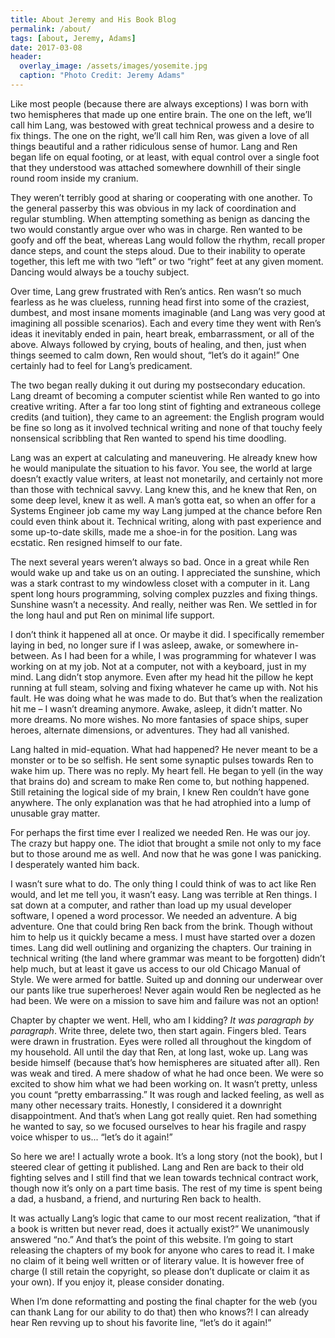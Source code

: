 ```yaml
---
title: About Jeremy and His Book Blog
permalink: /about/
tags: [about, Jeremy, Adams]
date: 2017-03-08
header:
  overlay_image: /assets/images/yosemite.jpg
  caption: "Photo Credit: Jeremy Adams"
---
```


Like most people (because there are always exceptions) I was born with two hemispheres that made up one entire brain. The one on the left, we’ll call him Lang, was bestowed with great technical prowess and a desire to fix things. The one on the right, we’ll call him Ren, was given a love of all things beautiful and a rather ridiculous sense of humor. Lang and Ren began life on equal footing, or at least, with equal control over a single foot that they understood was attached somewhere downhill of their single round room inside my cranium. 

They weren’t terribly good at sharing or cooperating with one another. To the general passerby this was obvious in my lack of coordination and regular stumbling. When attempting something as benign as dancing the two would constantly argue over who was in charge. Ren wanted to be goofy and off the beat, whereas Lang would follow the rhythm, recall proper dance steps, and count the steps aloud. Due to their inability to operate together, this left me with two “left” or two “right” feet at any given moment. Dancing would always be a touchy subject.

Over time, Lang grew frustrated with Ren’s antics. Ren wasn’t so much fearless as he was clueless, running head first into some of the craziest, dumbest, and most insane moments imaginable (and Lang was very good at imagining all possible scenarios). Each and every time they went with Ren’s ideas it inevitably ended in pain, heart break, embarrassment, or all of the above. Always followed by crying, bouts of healing, and then, just when things seemed to calm down, Ren would shout, “let’s do it again!” One certainly had to feel for Lang’s predicament.

The two began really duking it out during my postsecondary education. Lang dreamt of becoming a computer scientist while Ren wanted to go into creative writing. After a far too long stint of fighting and extraneous college credits (and tuition), they came to an agreement: the English program would be fine so long as it involved technical writing and none of that touchy feely nonsensical scribbling that Ren wanted to spend his time doodling.

Lang was an expert at calculating and maneuvering. He already knew how he would manipulate the situation to his favor. You see, the world at large doesn’t exactly value writers, at least not monetarily, and certainly not more than those with technical savvy. Lang knew this, and he knew that Ren, on some deep level, knew it as well. A man’s gotta eat, so when an offer for a Systems Engineer job came my way Lang jumped at the chance before Ren could even think about it. Technical writing, along with past experience and some up-to-date skills, made me a shoe-in for the position. Lang was ecstatic. Ren resigned himself to our fate.

The next several years weren’t always so bad. Once in a great while Ren would wake up and take us on an outing. I appreciated the sunshine, which was a stark contrast to my windowless closet with a computer in it. Lang spent long hours programming, solving complex puzzles and fixing things. Sunshine wasn’t a necessity. And really, neither was Ren. We settled in for the long haul and put Ren on minimal life support.

I don’t think it happened all at once. Or maybe it did. I specifically remember laying in bed, no longer sure if I was asleep, awake, or somewhere in-between. As I had been for a while, I was programming for whatever I was working on at my job. Not at a computer, not with a keyboard, just in my mind. Lang didn’t stop anymore. Even after my head hit the pillow he kept running at full steam, solving and fixing whatever he came up with. Not his fault. He was doing what he was made to do. But that’s when the realization hit me – I wasn’t dreaming anymore. Awake, asleep, it didn’t matter. No more dreams. No more wishes. No more fantasies of space ships, super heroes, alternate dimensions, or adventures. They had all vanished.

Lang halted in mid-equation. What had happened? He never meant to be a monster or to be so selfish. He sent some synaptic pulses towards Ren to wake him up. There was no reply. My heart fell. He began to yell (in the way that brains do) and scream to make Ren come to, but nothing happened.
Still retaining the logical side of my brain, I knew Ren couldn’t have gone anywhere. The only explanation was that he had atrophied into a lump of unusable gray matter. 

For perhaps the first time ever I realized we needed Ren. He was our joy. The crazy but happy one. The idiot that brought a smile not only to my face but to those around me as well. And now that he was gone I was panicking. I desperately wanted him back.

I wasn’t sure what to do. The only thing I could think of was to act like Ren would, and let me tell you, it wasn’t easy. Lang was terrible at Ren things. I sat down at a computer, and rather than load up my usual developer software, I opened a word processor. We needed an adventure. A big adventure. One that could bring Ren back from the brink. Though without him to help us it quickly became a mess. I must have started over a dozen times. Lang did well outlining and organizing the chapters. Our training in technical writing (the land where grammar was meant to be forgotten) didn’t help much, but at least it gave us access to our old Chicago Manual of Style. We were armed for battle. Suited up and donning our underwear over our pants like true superheroes! Never again would Ren be neglected as he had been. We were on a mission to save him and failure was not an option!

Chapter by chapter we went. Hell, who am I kidding? *It was paragraph by paragraph*. Write three, delete two, then start again. Fingers bled. Tears were drawn in frustration. Eyes were rolled all throughout the kingdom of my household. All until the day that Ren, at long last, woke up. 
Lang was beside himself (because that’s how hemispheres are situated after all). Ren was weak and tired. A mere shadow of what he had once been. We were so excited to show him what we had been working on. It wasn’t pretty, unless you count “pretty embarrassing.” It was rough and lacked feeling, as well as many other necessary traits. Honestly, I considered it a downright disappointment. And that’s when Lang got really quiet. Ren had something he wanted to say, so we focused ourselves to hear his fragile and raspy voice whisper to us... “let’s do it again!”

So here we are! I actually wrote a book. It’s a long story (not the book), but I steered clear of getting it published. Lang and Ren are back to their old fighting selves and I still find that we lean towards technical contract work, though now it’s only on a part time basis. The rest of my time is spent being a dad, a husband, a friend, and nurturing Ren back to health. 

It was actually Lang’s logic that came to our most recent realization, “that if a book is written but never read, does it actually exist?” We unanimously answered “no.” And that’s the point of this website. I’m going to start releasing the chapters of my book for anyone who cares to read it. I make no claim of it being well written or of literary value. It is however free of charge (I still retain the copyright, so please don’t duplicate or claim it as your own). If you enjoy it, please consider donating. 

When I’m done reformatting and posting the final chapter for the web (you can thank Lang for our ability to do that) then who knows?! I can already hear Ren revving up to shout his favorite line, “let’s do it again!”

